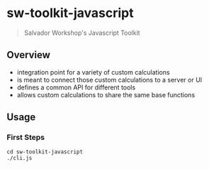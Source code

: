 # sw-toolkit-javascript

> Salvador Workshop's Javascript Toolkit

## Overview

- integration point for a variety of custom calculations
- is meant to connect those custom calculations to a server or UI
- defines a common API for different tools
- allows custom calculations to share the same base functions

## Usage

### First Steps

```
cd sw-toolkit-javascript
./cli.js
```
